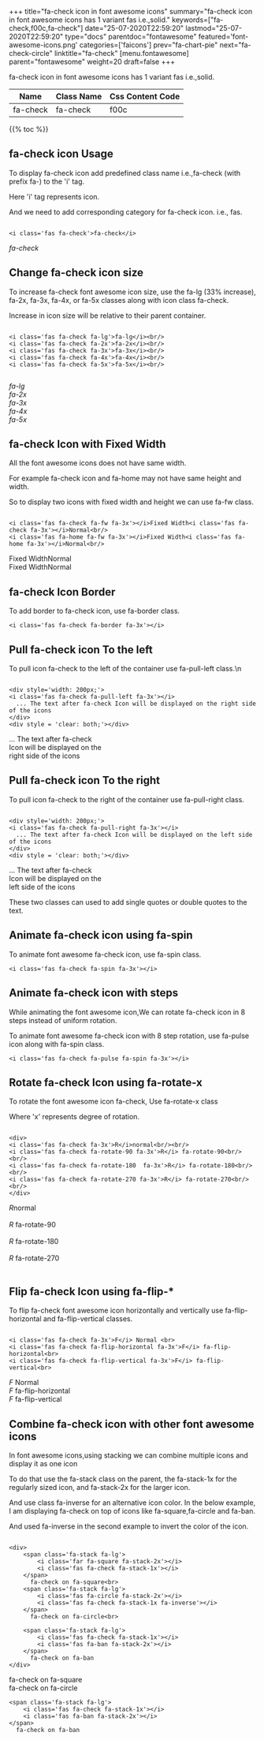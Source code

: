 +++
title="fa-check icon in font awesome icons"
summary="fa-check icon in font awesome icons has 1 variant fas i.e.,solid."
keywords=["fa-check,f00c,fa-check"]
date="25-07-2020T22:59:20"
lastmod="25-07-2020T22:59:20"
type="docs"
parentdoc="fontawesome"
featured='font-awesome-icons.png'
categories=['faicons']
prev="fa-chart-pie"
next="fa-check-circle"
linktitle="fa-check"
[menu.fontawesome]
parent="fontawesome"
weight=20
draft=false
+++


fa-check icon in font awesome icons has 1 variant fas i.e.,solid.

<div class='table-responsive'><table class='table'><thead><tr><th>Name</th><th>Class Name</th><th>Css Content Code</th></tr></thead><tbody><tr><td>fa-check</td><td>fa-check</td><td>f00c</td></tr></tbody></table></div>


{{% toc %}}


## fa-check icon Usage

To display fa-check icon add predefined class name i.e.,fa-check (with prefix fa-) to the 'i' tag.

Here 'i' tag represents icon.

And we need to add corresponding category for fa-check icon. i.e., fas.


```

<i class='fas fa-check'>fa-check</i>
```

<i class='fas fa-check'>fa-check</i>




## Change fa-check icon size
To increase fa-check font awesome icon size, use the fa-lg (33% increase), fa-2x, fa-3x, fa-4x, or fa-5x classes along with icon class fa-check.

Increase in icon size will be relative to their parent container. 

```

<i class='fas fa-check fa-lg'>fa-lg</i><br/>
<i class='fas fa-check fa-2x'>fa-2x</i><br/>
<i class='fas fa-check fa-3x'>fa-3x</i><br/>
<i class='fas fa-check fa-4x'>fa-4x</i><br/>
<i class='fas fa-check fa-5x'>fa-5x</i><br/>
            
```

<i class='fas fa-check fa-lg'>fa-lg</i><br/>
<i class='fas fa-check fa-2x'>fa-2x</i><br/>
<i class='fas fa-check fa-3x'>fa-3x</i><br/>
<i class='fas fa-check fa-4x'>fa-4x</i><br/>
<i class='fas fa-check fa-5x'>fa-5x</i><br/>
            



## fa-check Icon with Fixed Width 

All the font awesome icons does not have same width.

For example fa-check icon and fa-home may not have same height and width.

So to display two icons with fixed width and height we can use fa-fw class.


```

<i class='fas fa-check fa-fw fa-3x'></i>Fixed Width<i class='fas fa-check fa-3x'></i>Normal<br/>
<i class='fas fa-home fa-fw fa-3x'></i>Fixed Width<i class='fas fa-home fa-3x'></i>Normal<br/>
```

<i class='fas fa-check fa-fw fa-3x'></i>Fixed Width<i class='fas fa-check fa-3x'></i>Normal<br/>
<i class='fas fa-home fa-fw fa-3x'></i>Fixed Width<i class='fas fa-home fa-3x'></i>Normal<br/>



## fa-check Icon Border 

To add border to fa-check icon, use fa-border class.


```
<i class='fas fa-check fa-border fa-3x'></i>

```
<i class='fas fa-check fa-border fa-3x'></i>





## Pull fa-check icon To the left

To pull icon fa-check to the left of the container use fa-pull-left class.\n

```

<div style='width: 200px;'>
<i class='fas fa-check fa-pull-left fa-3x'></i>
  ... The text after fa-check Icon will be displayed on the right side of the icons
</div>
<div style = 'clear: both;'></div>
```

<div style='width: 200px;'>
<i class='fas fa-check fa-pull-left fa-3x'></i>
  ... The text after fa-check Icon will be displayed on the right side of the icons
</div>
<div style = 'clear: both;'></div>




## Pull fa-check icon To the right
To pull icon fa-check to the right of the container use fa-pull-right class.

```

<div style='width: 200px;'>
<i class='fas fa-check fa-pull-right fa-3x'></i>
  ... The text after fa-check Icon will be displayed on the left side of the icons
</div>
<div style = 'clear: both;'></div>
```

<div style='width: 200px;'>
<i class='fas fa-check fa-pull-right fa-3x'></i>
  ... The text after fa-check Icon will be displayed on the left side of the icons
</div>
<div style = 'clear: both;'></div>

These two classes can used to add single quotes or double quotes to the text.


## Animate fa-check icon using fa-spin
To animate font awesome fa-check icon, use fa-spin class.

```
<i class='fas fa-check fa-spin fa-3x'></i>
```
<i class='fas fa-check fa-spin fa-3x'></i>




## Animate fa-check icon with steps
While animating the font awesome icon,We can rotate fa-check icon in 8 steps instead of uniform rotation.

To animate font awesome fa-check icon with 8 step rotation, use fa-pulse icon along with fa-spin class.


```
<i class='fas fa-check fa-pulse fa-spin fa-3x'></i>

```
<i class='fas fa-check fa-pulse fa-spin fa-3x'></i>





## Rotate fa-check Icon using fa-rotate-x
To rotate the font awesome icon fa-check, Use fa-rotate-x class

Where 'x' represents degree of rotation.


```

<div>
<i class='fas fa-check fa-3x'>R</i>normal<br/><br/>
<i class='fas fa-check fa-rotate-90 fa-3x'>R</i> fa-rotate-90<br/><br/> 
<i class='fas fa-check fa-rotate-180  fa-3x'>R</i> fa-rotate-180<br/><br/> 
<i class='fas fa-check fa-rotate-270 fa-3x'>R</i> fa-rotate-270<br/><br/>
</div>
```

<div>
<i class='fas fa-check fa-3x'>R</i>normal<br/><br/>
<i class='fas fa-check fa-rotate-90 fa-3x'>R</i> fa-rotate-90<br/><br/> 
<i class='fas fa-check fa-rotate-180  fa-3x'>R</i> fa-rotate-180<br/><br/> 
<i class='fas fa-check fa-rotate-270 fa-3x'>R</i> fa-rotate-270<br/><br/>
</div>




## Flip fa-check Icon using fa-flip-*
To flip fa-check font awesome icon horizontally and vertically use fa-flip-horizontal and fa-flip-vertical classes. 

```

<i class='fas fa-check fa-3x'>F</i> Normal <br>
<i class='fas fa-check fa-flip-horizontal fa-3x'>F</i> fa-flip-horizontal<br>
<i class='fas fa-check fa-flip-vertical fa-3x'>F</i> fa-flip-vertical<br>
```

<i class='fas fa-check fa-3x'>F</i> Normal <br>
<i class='fas fa-check fa-flip-horizontal fa-3x'>F</i> fa-flip-horizontal<br>
<i class='fas fa-check fa-flip-vertical fa-3x'>F</i> fa-flip-vertical<br>




## Combine fa-check icon with other font awesome icons
In font awesome icons,using stacking we can combine multiple icons and display it as one icon 

To do that use the fa-stack class on the parent, the fa-stack-1x for the regularly sized icon, and fa-stack-2x for the larger icon.

And use class fa-inverse for an alternative icon color. 
In the below example, I am displaying fa-check on top of icons like fa-square,fa-circle and fa-ban.

And used fa-inverse in the second example to invert the color of the icon.

```

<div>
    <span class='fa-stack fa-lg'>
        <i class='far fa-square fa-stack-2x'></i>
        <i class='fas fa-check fa-stack-1x'></i>
    </span>
      fa-check on fa-square<br>
    <span class='fa-stack fa-lg'>
        <i class='fas fa-circle fa-stack-2x'></i>
        <i class='fas fa-check fa-stack-1x fa-inverse'></i>
    </span>
      fa-check on fa-circle<br>

    <span class='fa-stack fa-lg'>
        <i class='fas fa-check fa-stack-1x'></i>
        <i class='fas fa-ban fa-stack-2x'></i>
    </span>
      fa-check on fa-ban
</div>
```

<div>
    <span class='fa-stack fa-lg'>
        <i class='far fa-square fa-stack-2x'></i>
        <i class='fas fa-check fa-stack-1x'></i>
    </span>
      fa-check on fa-square<br>
    <span class='fa-stack fa-lg'>
        <i class='fas fa-circle fa-stack-2x'></i>
        <i class='fas fa-check fa-stack-1x fa-inverse'></i>
    </span>
      fa-check on fa-circle<br>

    <span class='fa-stack fa-lg'>
        <i class='fas fa-check fa-stack-1x'></i>
        <i class='fas fa-ban fa-stack-2x'></i>
    </span>
      fa-check on fa-ban
</div>






